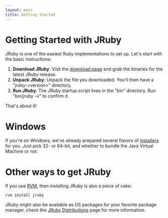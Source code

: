```yaml
---
layout: main
title: Getting Started
---
```

# Getting Started with JRuby
  
JRuby is one of the easiest Ruby implementations to set up. Let's start with the basic instructions:

1. **Download JRuby**:&nbsp;Visit the [download page](/download) and grab the binaries for the latest JRuby release.
2. **Unpack JRuby**:&nbsp;Unpack the file you downloaded. You'll then have a &quot;jruby-&lt;version&gt;&quot;&nbsp;directory.
3. **Run JRuby**:&nbsp;The JRuby startup script lives in the &quot;bin&quot;&nbsp;directory. Run &quot;bin/jruby -v&quot; to confirm it.

That's about it!

# Windows

If you're on Windows, we've already prepared several flavors of
[installers](/download) for you. Just pick 32- or 64-bit, and whether
to bundle the Java Virtual Machine or not.

# Other ways to get JRuby

If you use [RVM](https://rvm.io/), then installing
JRuby is also a piece of cake:

    rvm install jruby

JRuby might also be available as OS packages for your favorite package
manager, check the [JRuby Distributions](https://github.com/jruby/jruby/wiki/JRubyDistributions)
page for more information.
